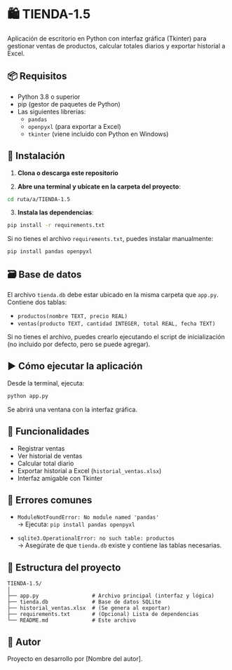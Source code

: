 # 🛍️ TIENDA-1.5

Aplicación de escritorio en Python con interfaz gráfica (Tkinter) para gestionar ventas de productos, calcular totales diarios y exportar historial a Excel.

## 📦 Requisitos

- Python 3.8 o superior
- pip (gestor de paquetes de Python)
- Las siguientes librerías:
  - `pandas`
  - `openpyxl` (para exportar a Excel)
  - `tkinter` (viene incluido con Python en Windows)

## 🚀 Instalación

1. **Clona o descarga este repositorio**

2. **Abre una terminal y ubícate en la carpeta del proyecto**:

```bash
cd ruta/a/TIENDA-1.5
```

3. **Instala las dependencias**:

```bash
pip install -r requirements.txt
```

Si no tienes el archivo `requirements.txt`, puedes instalar manualmente:

```bash
pip install pandas openpyxl
```

## 🗃️ Base de datos

El archivo `tienda.db` debe estar ubicado en la misma carpeta que `app.py`. Contiene dos tablas:

- `productos(nombre TEXT, precio REAL)`
- `ventas(producto TEXT, cantidad INTEGER, total REAL, fecha TEXT)`

Si no tienes el archivo, puedes crearlo ejecutando el script de inicialización (no incluido por defecto, pero se puede agregar).

## ▶️ Cómo ejecutar la aplicación

Desde la terminal, ejecuta:

```bash
python app.py
```

Se abrirá una ventana con la interfaz gráfica.

## 🧰 Funcionalidades

- Registrar ventas
- Ver historial de ventas
- Calcular total diario
- Exportar historial a Excel (`historial_ventas.xlsx`)
- Interfaz amigable con Tkinter

## 🐞 Errores comunes

- `ModuleNotFoundError: No module named 'pandas'`  
  → Ejecuta: `pip install pandas openpyxl`

- `sqlite3.OperationalError: no such table: productos`  
  → Asegúrate de que `tienda.db` existe y contiene las tablas necesarias.

## 📁 Estructura del proyecto

```
TIENDA-1.5/
│
├── app.py                 # Archivo principal (interfaz y lógica)
├── tienda.db              # Base de datos SQLite
├── historial_ventas.xlsx  # (Se genera al exportar)
├── requirements.txt       # (Opcional) Lista de dependencias
└── README.md              # Este archivo
```

## 👤 Autor

Proyecto en desarrollo por [Nombre del autor].
